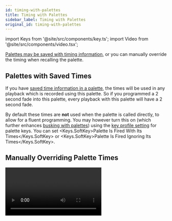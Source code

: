 ```yaml
---
id: timing-with-palettes
title: Timing with Palettes
sidebar_label: Timing with Palettes
original_id: timing-with-palettes
---
```


import Keys from '@site/src/components/key.ts';
import Video from '@site/src/components/video.tsx';

[Palettes may be saved with timing information](creating-palettes.md#creating-a-time-palette),
or you can manually override the timing when recalling the palette.

Palettes with Saved Times
-------------------------

If you have
[saved time information in a palette](creating-palettes.md#creating-a-time-palette),
the times will be used in any playback which is recorded using this palette. 
So if you programmed a 2 second fade into this palette, every playback with this 
palette will have a 2 second fade.

By default these times are <strong>not</strong> used when the palette is called directly, to allow 
for a fluent programming. You may however turn this on (which further enhances [busking 
with palettes](../running-the-show/playback-controls#busking-with-palettes)) using the
[key profile setting](../system-settings/key-profiles.md) for palette keys.
You can set <Keys.SoftKey>Palette Is Fired With Its Times</Keys.SoftKey> or <Keys.SoftKey>Palette Is Fired
Ignoring Its Times</Keys.SoftKey>.

Manually Overriding Palette Times
---------------------------------

<Video videoId="FF8szWCpVkE" title="Overriding Palette Times" />

Being able to recall palettes with a manual fade allows easy \"busking\"
of shows. When a palette is recalled in this way, a time is added and
the palette fades in over that time.

1. Select some fixtures

2. Type in the fade time for the palette on the numeric keypad

3. Press a palette button to recall the palette

---

-   This overrides any timing stored in the palette itself.

-   You have to re-enter the time each time you recall a palette. To use
    the same fade every time, set a Master Time: Press <Keys.HardKey>Palette</Keys.HardKey>, <Keys.SoftKey>Master
    Time</Keys.SoftKey>, enter time. To disable <Keys.SoftKey>Master Time</Keys.SoftKey> set to 0.

-   Palette fading can be very useful when recalling a palette live
    during a show, as you can smoothly move fixtures to a new position
    or change colour slowly (on colour mixing fixtures).

Manual Fixture Overlap when Recalling Palettes
----------------------------------------------

You can set a [Fixture Overlap](../cues/cue-timing.md#fade-times-and-fixture-overlap)
when recalling a palette, which means that
the palette will be applied in sequence to each fixture in the group.
This is a very quick way to busk complex effects.


&nbsp;<strong>100%</strong> means that all fixtures will change together.


&nbsp;<strong>0%</strong> means that each fixture must complete its fade before the
next will start its fade.

- You need to also have a fade time set, otherwise Overlap has no effect.

1. Type in the overlap percentage for the palette on the numeric keypad

2. Press <Keys.SoftKey>Set Overlap</Keys.SoftKey>

3. Type in the fade time if fade is also required

4. Press a palette button to recall the palette

-   You have to re-enter the overlap each time you recall a palette. To
    use the same overlap every time, set a Master Overlap: Press
    <Keys.HardKey>Palette</Keys.HardKey>, <Keys.SoftKey>Master Overlap</Keys.SoftKey>, enter overlap percentage. 
    To disable <Keys.SoftKey>Master Overlap</Keys.SoftKey> set to 100%.

-   Fixture Overlap always requires a fade time in order to have a visible effect.

>   When using Fixture Overlap with global palettes without fixtures selected (Quick Palette)
    bear in mind that Fixture Overlap may be performed on a large number of fixtures which
    may lead to unwanted results.

Master Time for Palettes
------------------------

Option <Keys.SoftKey>Master Time</Keys.SoftKey> on the Palette menu (press the <Keys.HardKey>Palette</Keys.HardKey> button
above the numeric keypad) allows you to set a default fade time. This
fade time will be used for all palettes unless you manually type in a
different time. This can be useful when "busking" a show with palettes.

The <Keys.SoftKey>Master Overlap</Keys.SoftKey> option similarly sets the default Overlap for
palette recall.

> You can create macro buttons to set different palette fade times. Press
<Keys.HardKey>Macro</Keys.HardKey>, <Keys.SoftKey>Record</Keys.SoftKey>, press a button to store your macro on. Then press
<Keys.HardKey>Palette</Keys.HardKey>, <Keys.SoftKey>Master Time</Keys.SoftKey>, <Keys.HardKey>3</Keys.HardKey> (for 3 sec), <Keys.HardKey>Exit</Keys.HardKey>, <Keys.HardKey>Macro</Keys.HardKey>.
Repeat these steps to create a Palette Snap button (0 sec), or a 1 sec
fade button, and so on.

A number of macros for various fade times (<Keys.SoftKey>Palette Fade x s</Keys.SoftKey>) and overlaps
(<Keys.SoftKey>Palette Overlap y%</Keys.SoftKey>) are available in the macro library. To open this press <Keys.HardKey>Macro</Keys.HardKey>, 
then the softkey <Keys.SoftKey>View All</Keys.SoftKey>. Macros from the library can be copied onto buttons
using <Keys.HardKey>Copy</Keys.HardKey> as usual.